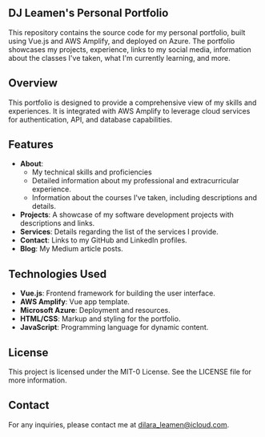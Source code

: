## DJ Leamen's Personal Portfolio

This repository contains the source code for my personal portfolio, built using Vue.js and AWS Amplify, and deployed on Azure. The portfolio showcases my projects, experience, links to my social media, information about the classes I've taken, what I'm currently learning, and more.

## Overview

This portfolio is designed to provide a comprehensive view of my skills and experiences. It is integrated with AWS Amplify to leverage cloud services for authentication, API, and database capabilities.

## Features
- **About**: 
    - My technical skills and proficiencies
    - Detailed information about my professional and extracurricular experience.
    - Information about the courses I've taken, including descriptions and details.
- **Projects**: A showcase of my software development projects with descriptions and links.
- **Services**: Details regarding the list of the services I provide.
- **Contact**: Links to my GitHub and LinkedIn profiles.
- **Blog**: My Medium article posts.

## Technologies Used

- **Vue.js**: Frontend framework for building the user interface.
- **AWS Amplify**: Vue app template.
- **Microsoft Azure**: Deployment and resources.
- **HTML/CSS**: Markup and styling for the portfolio.
- **JavaScript**: Programming language for dynamic content.

## License

This project is licensed under the MIT-0 License. See the LICENSE file for more information.

## Contact

For any inquiries, please contact me at [dilara_leamen@icloud.com](mailto:dilara_leamen@icloud.com).